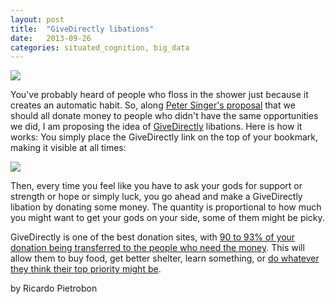 ```yaml
---
layout: post
title:  "GiveDirectly libations"
date:   2013-09-26
categories: situated_cognition, big_data
---
```


![](https://lh3.googleusercontent.com/-LJRJzeuK15Q/Ujx5wKJIJFI/AAAAAAAA4LE/C4LZ_gPyNHU/w707-h481-no/fractals.png)

You've probably heard of people who floss in the shower just because it creates an automatic habit. So, along [Peter Singer's proposal](http://people.brandeis.edu/~teuber/singermag1.html) that we should all donate money to people who didn't have the same opportunities we did, I am proposing the idea of [GiveDirectly](https://www.givedirectly.org/give.php) libations. Here is how it works: You simply place the GiveDirectly link on the top of your bookmark, making it visible at all times:

![](https://lh5.googleusercontent.com/-Qr-jEqqbGuo/Ujx2socEoMI/AAAAAAAA4Kk/rxMBxUOShwU/w454-h141-no/Screen+Shot+2013-09-20+at+12.23.12+PM.png)

Then, every time you feel like you have to ask your gods for support or strength or hope or simply luck, you go ahead and make a GiveDirectly libation by donating some money. The quantity is proportional to how much you might want to get your gods on your side, some of them might be picky.

GiveDirectly is one of the best donation sites, with [90 to 93% of your donation being transferred to the people who need the money](https://www.givedirectly.org/give.php). This will allow them to buy food, get better shelter, learn something, or [do whatever they think their top priority might be](http://www.givedirectly.org/faqs.php).

by Ricardo Pietrobon